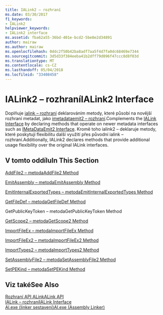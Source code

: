 ```yaml
---
title: IALink2 – rozhraní
ms.date: 03/30/2017
f1_keywords:
- IALink2
helpviewer_keywords:
- IALink2 interface
ms.assetid: fba62a55-36bd-401e-bcd2-5be8e2d34891
author: mairaw
ms.author: mairaw
ms.openlocfilehash: 0ddc2f50b42ba8adf7aa5f4d7fa0dc68469e7344
ms.sourcegitcommit: 3d5d33f384eeba41b2dff79d096f47ccc8d8f03d
ms.translationtype: MT
ms.contentlocale: cs-CZ
ms.lasthandoff: 05/04/2018
ms.locfileid: "33408458"
---
```

# <a name="ialink2-interface"></a><span data-ttu-id="7abd8-102">IALink2 – rozhraní</span><span class="sxs-lookup"><span data-stu-id="7abd8-102">IALink2 Interface</span></span>
<span data-ttu-id="7abd8-103">Doplňuje [ialink – rozhraní](../../../../docs/framework/unmanaged-api/alink/ialink-interface.md) deklarováním metody, které působí na novější rozhraní metadat, jako [imetadataemit2 – rozhraní](../../../../docs/framework/unmanaged-api/metadata/imetadataemit2-interface.md).</span><span class="sxs-lookup"><span data-stu-id="7abd8-103">Complements the [IALink Interface](../../../../docs/framework/unmanaged-api/alink/ialink-interface.md) by declaring methods that operate on newer metadata interfaces such as [IMetaDataEmit2 Interface](../../../../docs/framework/unmanaged-api/metadata/imetadataemit2-interface.md).</span></span> <span data-ttu-id="7abd8-104">Kromě toho ialink2 – deklaruje metody, které poskytují flexibilitu další využití přes původní ialink – rozhraní.</span><span class="sxs-lookup"><span data-stu-id="7abd8-104">Additionally, IALink2 declares methods that provide additional usage flexibility over the original IALink interfaces.</span></span>  
  
## <a name="in-this-section"></a><span data-ttu-id="7abd8-105">V tomto oddílu</span><span class="sxs-lookup"><span data-stu-id="7abd8-105">In This Section</span></span>  
 [<span data-ttu-id="7abd8-106">AddFile2 – metoda</span><span class="sxs-lookup"><span data-stu-id="7abd8-106">AddFile2 Method</span></span>](../../../../docs/framework/unmanaged-api/alink/addfile2-method.md)  
  
 [<span data-ttu-id="7abd8-107">EmitAssembly – metoda</span><span class="sxs-lookup"><span data-stu-id="7abd8-107">EmitAssembly Method</span></span>](../../../../docs/framework/unmanaged-api/alink/emitassembly-method.md)  
  
 [<span data-ttu-id="7abd8-108">EmitInternalExportedTypes – metoda</span><span class="sxs-lookup"><span data-stu-id="7abd8-108">EmitInternalExportedTypes Method</span></span>](../../../../docs/framework/unmanaged-api/alink/emitinternalexportedtypes-method.md)  
  
 [<span data-ttu-id="7abd8-109">GetFileDef – metoda</span><span class="sxs-lookup"><span data-stu-id="7abd8-109">GetFileDef Method</span></span>](../../../../docs/framework/unmanaged-api/alink/getfiledef-method.md)  
  
 <span data-ttu-id="7abd8-110">GetPublicKeyToken – metoda</span><span class="sxs-lookup"><span data-stu-id="7abd8-110">GetPublicKeyToken Method</span></span>  
  
 [<span data-ttu-id="7abd8-111">GetScope2 – metoda</span><span class="sxs-lookup"><span data-stu-id="7abd8-111">GetScope2 Method</span></span>](../../../../docs/framework/unmanaged-api/alink/getscope2-method.md)  
  
 [<span data-ttu-id="7abd8-112">ImportFileEx – metoda</span><span class="sxs-lookup"><span data-stu-id="7abd8-112">ImportFileEx Method</span></span>](../../../../docs/framework/unmanaged-api/alink/importfileex-method.md)  
  
 [<span data-ttu-id="7abd8-113">ImportFileEx2 – metoda</span><span class="sxs-lookup"><span data-stu-id="7abd8-113">ImportFileEx2 Method</span></span>](../../../../docs/framework/unmanaged-api/alink/importfileex2-method.md)  
  
 [<span data-ttu-id="7abd8-114">ImportTypes2 – metoda</span><span class="sxs-lookup"><span data-stu-id="7abd8-114">ImportTypes2 Method</span></span>](../../../../docs/framework/unmanaged-api/alink/importtypes2-method.md)  
  
 [<span data-ttu-id="7abd8-115">SetAssemblyFile2 – metoda</span><span class="sxs-lookup"><span data-stu-id="7abd8-115">SetAssemblyFile2 Method</span></span>](../../../../docs/framework/unmanaged-api/alink/setassemblyfile2-method.md)  
  
 [<span data-ttu-id="7abd8-116">SetPEKind – metoda</span><span class="sxs-lookup"><span data-stu-id="7abd8-116">SetPEKind Method</span></span>](../../../../docs/framework/unmanaged-api/alink/setpekind-method.md)  
  
## <a name="see-also"></a><span data-ttu-id="7abd8-117">Viz také</span><span class="sxs-lookup"><span data-stu-id="7abd8-117">See Also</span></span>  
 [<span data-ttu-id="7abd8-118">Rozhraní API ALink</span><span class="sxs-lookup"><span data-stu-id="7abd8-118">ALink API</span></span>](../../../../docs/framework/unmanaged-api/alink/index.md)  
 [<span data-ttu-id="7abd8-119">IALink – rozhraní</span><span class="sxs-lookup"><span data-stu-id="7abd8-119">IALink Interface</span></span>](../../../../docs/framework/unmanaged-api/alink/ialink-interface.md)  
 [<span data-ttu-id="7abd8-120">Al.exe (linker sestavení)</span><span class="sxs-lookup"><span data-stu-id="7abd8-120">Al.exe (Assembly Linker)</span></span>](../../../../docs/framework/tools/al-exe-assembly-linker.md)
